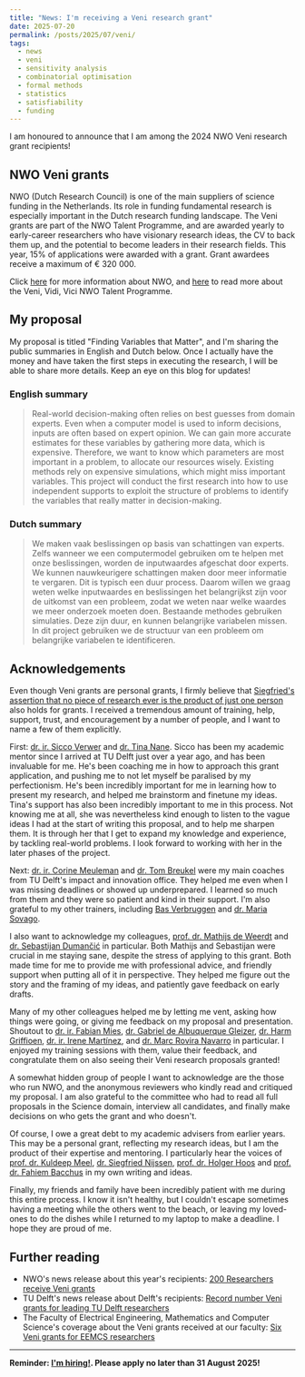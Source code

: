 ```yaml
---
title: "News: I'm receiving a Veni research grant"
date: 2025-07-20
permalink: /posts/2025/07/veni/
tags:
  - news
  - veni
  - sensitivity analysis
  - combinatorial optimisation
  - formal methods
  - statistics
  - satisfiability
  - funding
---
```


I am honoured to announce that I am among the 2024 NWO Veni research grant recipients!

## NWO Veni grants

NWO (Dutch Research Council) is one of the main suppliers of science funding in the Netherlands. Its role in funding fundamental research is especially important in the Dutch research funding landscape. The Veni grants are part of the NWO Talent Programme, and are awarded yearly to early-career researchers who have visionary research ideas, the CV to back them up, and the potential to become leaders in their research fields. This year, 15% of applications were awarded with a grant. Grant awardees receive a maximum of € 320 000. 

Click [here](https://www.nwo.nl/en/what-does-the-dutch-research-council-do) for more information about NWO, and [here](https://www.nwo.nl/en/calls/nwo-talent-programme) to read more about the Veni, Vidi, Vici NWO Talent Programme.

## My proposal

My proposal is titled "Finding Variables that Matter", and I'm sharing the public summaries in English and Dutch below. Once I actually have the money and have taken the first steps in executing the research, I will be able to share more details. Keep an eye on this blog for updates!

### English summary

> Real-world decision-making often relies on best guesses from domain experts. Even when a computer model is used to inform decisions, inputs are often based on expert opinion. We can gain more accurate estimates for these variables by gathering more data, which is expensive. Therefore, we want to know which parameters are most important in a problem, to allocate our resources wisely. Existing methods rely on expensive simulations, which might miss important variables. This project will conduct the first research into how to use independent supports to exploit the structure of problems to identify the variables that really matter in decision-making.

### Dutch summary

> We maken vaak beslissingen op basis van schattingen van experts. Zelfs wanneer we een computermodel gebruiken om te helpen met onze beslissingen, worden de inputwaardes afgeschat door experts. We kunnen nauwkeurigere schattingen maken door meer informatie te vergaren. Dit is typisch een duur process. Daarom willen we graag weten welke inputwaardes en beslissingen het belangrijkst zijn voor de uitkomst van een probleem, zodat we weten naar welke waardes we meer onderzoek moeten doen. Bestaande methodes gebruiken simulaties. Deze zijn duur, en kunnen belangrijke variabelen missen. In dit project gebruiken we de structuur van een probleem om belangrijke variabelen te identificeren.


## Acknowledgements

Even though Veni grants are personal grants, I firmly believe that [Siegfried's assertion that no piece of research ever is the product of just one person](/posts/2022/10/acknowledgements/) also holds for grants. I received a tremendous amount of training, help, support, trust, and encouragement by a number of people, and I want to name a few of them explicitly.

First: [dr. ir. Sicco Verwer](https://www.tudelft.nl/staff/s.e.verwer/) and [dr. Tina Nane](https://www.tinanane.com/). Sicco has been my academic mentor since I arrived at TU Delft just over a year ago, and has been invaluable for me. He's been coaching me in how to approach this grant application, and pushing me to not let myself be paralised by my perfectionism. He's been incredibly important for me in learning how to present my research, and helped me brainstorm and finetune my ideas. Tina's support has also been incredibly important to me in this process. Not knowing me at all, she was nevertheless kind enough to listen to the vague ideas I had at the start of writing this proposal, and to help me sharpen them. It is through her that I get to expand my knowledge and experience, by tackling real-world problems. I look forward to working with her in the later phases of the project.

Next: [dr. ir. Corine Meuleman](https://www.tudelft.nl/staff/c.h.j.meuleman/) and [dr. Tom Breukel](https://www.tudelft.nl/staff/t.w.breukel/) were my main coaches from TU Delft's impact and innovation office. They helped me even when I was missing deadlines or showed up underprepared. I learned so much from them and they were so patient and kind in their support. I'm also grateful to my other trainers, including [Bas Verbruggen](https://www.tudelft.nl/staff/b.verbruggen/) and [dr. Maria Sovago](https://www.tudelft.nl/en/staff/m.sovago/).

I also want to acknowledge my colleagues, [prof. dr. Mathijs de Weerdt](https://www.tudelft.nl/ewi/over-de-faculteit/afdelingen/software-technology/algorithmics/people/mathijs-de-weerdt) and [dr. Sebastijan Dumančić](https://sebdumancic.github.io/) in particular. Both Mathijs and Sebastijan were crucial in me staying sane, despite the stress of applying to this grant. Both made time for me to provide me with professional advice, and friendly support when putting all of it in perspective. They helped me figure out the story and the framing of my ideas, and patiently gave feedback on early drafts. 

Many of my other colleagues helped me by letting me vent, asking how things were going, or giving me feedback on my proposal and presentation. Shoutout to [dr. ir. Fabian Mies](https://www.tudelft.nl/ewi/over-de-faculteit/afdelingen/applied-mathematics/people/dr-f-fabian-mies), [dr. Gabriel de Albuquerque Gleizer](https://www.tudelft.nl/en/staff/g.gleizer/), [dr. Harm Griffioen](https://harmgriffioen.github.io/), [dr. ir. Irene Martínez](https://www.tudelft.nl/en/staff/i.martinez/), and [dr. Marc Rovira Navarro](https://www.tudelft.nl/staff/m.roviranavarro/) in particular. I enjoyed my training sessions with them, value their feedback, and congratulate them on also seeing their Veni research proposals granted!

A somewhat hidden group of people I want to acknowledge are the those who run NWO, and the anonymous reviewers who kindly read and critiqued my proposal. I am also grateful to the committee who had to read all full proposals in the Science domain, interview all candidates, and finally make decisions on who gets the grant and who doesn't.

Of course, I owe a great debt to my academic advisers from earlier years. This may be a personal grant, reflecting my research ideas, but I am the product of their expertise and mentoring. I particularly hear the voices of [prof. dr. Kuldeep Meel](https://scs.gatech.edu/people/kuldeep-s-meel), [dr. Siegfried Nijssen](https://www.kuleuven.be/wieiswie/en/person/00052873), [prof. dr. Holger Hoos](https://hoos.ca/general.html) and [prof. dr. Fahiem Bacchus](https://www.cs.toronto.edu/~fbacchus/) in my own writing and ideas.

Finally, my friends and family have been incredibly patient with me during this entire process. I know it isn't healthy, but I couldn't escape sometimes having a meeting while the others went to the beach, or leaving my loved-ones to do the dishes while I returned to my laptop to make a deadline. I hope they are proud of me.


## Further reading

- NWO's news release about this year's recipients: [200 Researchers receive Veni grants](https://www.nwo.nl/en/news/200-researchers-receive-veni-grants)
- TU Delft's news release about Delft's recipients: [Record number Veni grants for leading TU Delft researchers](https://www.tudelft.nl/en/2025/tu-delft/record-number-veni-grants-for-leading-tu-delft-researchers)
- The Faculty of Electrical Engineering, Mathematics and Computer Science's coverage about the Veni grants received at our faculty: [Six Veni grants for EEMCS researchers ](https://www.tudelft.nl/en/2025/eemcs/six-veni-grants-for-eemcs-researchers)

---

**Reminder: [I'm hiring!](/posts/2025/07/hiring/). Please apply no later than 31 August 2025!**
